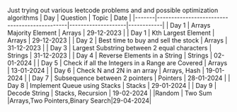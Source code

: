 Just trying out various leetcode problems and and possible optimization algorithms
| Day   | Question                                     | Topic              | Date       |
|-------|----------------------------------------------|--------------------|------------|
| Day 1 | Arrays Majority Element                      | Arrays             | 29-12-2023 |
| Day 1 | Kth Largest Element                          | Arrays             | 29-12-2023 |
| Day 2 | Best time to buy and sell the stock          | Arrays             | 31-12-2023 |
| Day 3 | Largest Substring between 2 equal characters | Strings            | 31-12-2023 |
| Day 4 | Reverse Elements in a String                 | Strings            | 02-01-2024 |
| Day 5 | Check if all the Integers in a Range are Covered | Arrays         | 13-01-2024 |
| Day 6 | Check N and 2N in an array                   | Arrays, Hash       | 19-01-2024 |
| Day 7 | Subsequence between 2 pointers               | Pointers           | 28-01-2024 |
| Day 8 | Implement Queue using Stacks                 | Stacks             | 29-01-2024 |
| Day 9 | Decode String                                | Stacks, Recursion  | 19-02-2024 |
|Random | Two Sum                                      |Arrays,Two Pointers,Binary Search|29-04-2024|                        
